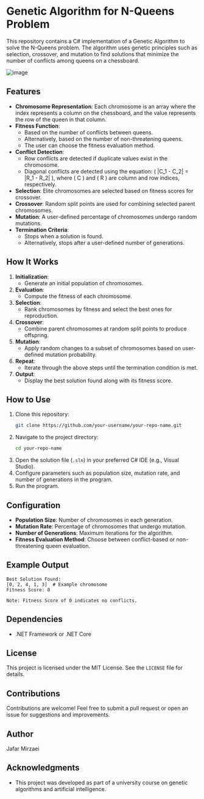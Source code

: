 # Genetic Algorithm for N-Queens Problem

This repository contains a C# implementation of a Genetic Algorithm to solve the N-Queens problem. The algorithm uses genetic principles such as selection, crossover, and mutation to find solutions that minimize the number of conflicts among queens on a chessboard.

![image](https://github.com/user-attachments/assets/ed7e5de9-b775-46af-b63e-9b1f1e8a6798)

## Features
- **Chromosome Representation**: Each chromosome is an array where the index represents a column on the chessboard, and the value represents the row of the queen in that column.
- **Fitness Function**:
  - Based on the number of conflicts between queens.
  - Alternatively, based on the number of non-threatening queens.
  - The user can choose the fitness evaluation method.
- **Conflict Detection**:
  - Row conflicts are detected if duplicate values exist in the chromosome.
  - Diagonal conflicts are detected using the equation: \( |C_1 - C_2| = |R_1 - R_2| \), where \( C \) and \( R \) are column and row indices, respectively.
- **Selection**: Elite chromosomes are selected based on fitness scores for crossover.
- **Crossover**: Random split points are used for combining selected parent chromosomes.
- **Mutation**: A user-defined percentage of chromosomes undergo random mutations.
- **Termination Criteria**:
  - Stops when a solution is found.
  - Alternatively, stops after a user-defined number of generations.

## How It Works
1. **Initialization**:
   - Generate an initial population of chromosomes.
2. **Evaluation**:
   - Compute the fitness of each chromosome.
3. **Selection**:
   - Rank chromosomes by fitness and select the best ones for reproduction.
4. **Crossover**:
   - Combine parent chromosomes at random split points to produce offspring.
5. **Mutation**:
   - Apply random changes to a subset of chromosomes based on user-defined mutation probability.
6. **Repeat**:
   - Iterate through the above steps until the termination condition is met.
7. **Output**:
   - Display the best solution found along with its fitness score.

## How to Use
1. Clone this repository:
   ```bash
   git clone https://github.com/your-username/your-repo-name.git
   ```
2. Navigate to the project directory:
   ```bash
   cd your-repo-name
   ```
3. Open the solution file (`.sln`) in your preferred C# IDE (e.g., Visual Studio).
4. Configure parameters such as population size, mutation rate, and number of generations in the program.
5. Run the program.

## Configuration
- **Population Size**: Number of chromosomes in each generation.
- **Mutation Rate**: Percentage of chromosomes that undergo mutation.
- **Number of Generations**: Maximum iterations for the algorithm.
- **Fitness Evaluation Method**: Choose between conflict-based or non-threatening queen evaluation.

## Example Output
```text
Best Solution Found:
[0, 2, 4, 1, 3]  # Example chromosome
Fitness Score: 0

Note: Fitness Score of 0 indicates no conflicts.
```

## Dependencies
- .NET Framework or .NET Core

## License
This project is licensed under the MIT License. See the `LICENSE` file for details.

## Contributions
Contributions are welcome! Feel free to submit a pull request or open an issue for suggestions and improvements.

## Author
Jafar Mirzaei

## Acknowledgments
- This project was developed as part of a university course on genetic algorithms and artificial intelligence.
